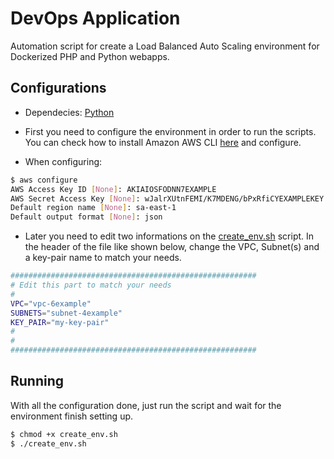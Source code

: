 # DevOps Application

Automation script for create a Load Balanced Auto Scaling environment for Dockerized PHP and Python webapps.

## Configurations

* Dependecies: [Python](https://www.python.org/)<br />

* First you need to configure the environment in order to run the scripts. You can check how to install Amazon AWS CLI [here](http://docs.aws.amazon.com/cli/latest/userguide/cli-chap-getting-set-up.html) and configure.<br />

* When configuring:

```bash
$ aws configure
AWS Access Key ID [None]: AKIAIOSFODNN7EXAMPLE
AWS Secret Access Key [None]: wJalrXUtnFEMI/K7MDENG/bPxRfiCYEXAMPLEKEY
Default region name [None]: sa-east-1
Default output format [None]: json
```

* Later you need to edit two informations on the [create_env.sh](https://github.com/gmendonca/devops-apps/blob/master/create_env.sh) script. In the header of the file like shown below,
change the VPC, Subnet(s) and a key-pair name to match your needs.

```bash
#######################################################
# Edit this part to match your needs
#
VPC="vpc-6example"
SUBNETS="subnet-4example"
KEY_PAIR="my-key-pair"
#
#
#######################################################
```

## Running

With all the configuration done, just run the script and wait for the environment finish setting up.

```bash
$ chmod +x create_env.sh
$ ./create_env.sh
```
